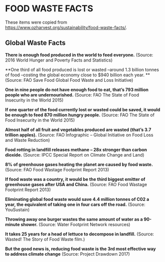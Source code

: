 # FOOD WASTE FACTS

These items were copied from https://www.ozharvest.org/sustainability/food-waste-facts/. 

## Global Waste Facts

**There is enough food produced in the world to feed everyone.** 
(Source: 2016 World Hunger and Poverty Facts and Statistics)

**One third of all food produced is lost or wasted –around 1.3 billion tonnes of food –costing the global economy close to $940 billion each year. **
(Source: FAO Save Food Global Food Waste and Loss Initiative)

**One in nine people do not have enough food to eat, that’s 793 million people who are undernourished.**
(Source: FAO The State of Food Insecurity in the World 2015)

**If one quarter of the food currently lost or wasted could be saved, it would be enough to feed 870 million hungry people.**
(Source: FAO The State of Food Insecurity in the World 2015)

**Almost half of all fruit and vegetables produced are wasted (that’s 3.7 trillion apples).**
(Source: FAO Infographic – Global Initiative on Food Loss and Waste Reduction)

**Food rotting in landfill releases methane – 28x stronger than carbon dioxide.**
(Source: IPCC Special Report on Climate Change and Land)

**8% of greenhouse gases heating the planet are caused by food waste.**
(Source: FAO Food Wastage Footprint Report 2013)

**If food waste was a country, it would be the third biggest emitter of greenhouse gases after USA and China.**
(Source: FAO Food Wastage Footprint Report 2013)

**Eliminating global food waste would save 4.4 million tonnes of C02 a year, the equivalent of taking one in four cars off the road.**
(Source: YouSustain)

**Throwing away one burger wastes the same amount of water as a 90-minute shower.**
(Source: Water Footprint Network resources)

**It takes 25 years for a head of lettuce to decompose in landfill.**
(Source: Wasted! The Story of Food Waste film.)

**But the good news is, reducing food waste is the 3rd most effective way to address climate change**
(Source: Project Drawdown 2017)
